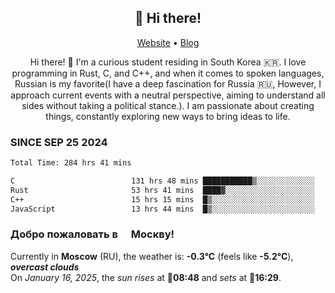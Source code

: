 <h2 align="center">👋 Hi there!</h2>
<p align="center">
  <a href="https://urdekcah.ru">Website</a> •
  <a href="https://urdekcah.blog">Blog</a>
</p>

<p align="center">
  Hi there! 👋 I'm a curious student residing in South Korea 🇰🇷. I love programming in Rust, C, and C++, and when it comes to spoken languages, Russian is my favorite(I have a deep fascination for Russia 🇷🇺, However, I approach current events with a neutral perspective, aiming to understand all sides without taking a political stance.). I am passionate about creating things, constantly exploring new ways to bring ideas to life.
</p>

### SINCE SEP 25 2024
<!--START_SECTION:waka-->
<!--LAST_WAKA_UPDATE:2025-01-15 18:27:09-->
```txt
Total Time: 284 hrs 41 mins

C                          131 hrs 48 mins ███████████▒░░░░░░░░░░░░░   44.96 %
Rust                       53 hrs 41 mins  ████▓░░░░░░░░░░░░░░░░░░░░   18.31 %
C++                        15 hrs 15 mins  █▒░░░░░░░░░░░░░░░░░░░░░░░   05.21 %
JavaScript                 13 hrs 44 mins  █▒░░░░░░░░░░░░░░░░░░░░░░░   04.69 %
```
<!--END_SECTION:waka-->

<h3>Добро пожаловать в <img src="https://cdn-icons-png.flaticon.com/512/197/197408.png" width="13"/> Москву!</h3>

<!--START_SECTION:weather:moscow-->
<!--LAST_WEATHER_UPDATE:2025-01-16 09:21:00-->
Currently in **Moscow** (RU), the weather is: **-0.3°C** (feels like **-5.2°C**), ***overcast clouds***<br/>
On *January 16, 2025*, the *sun rises* at 🌅**08:48** and *sets* at 🌇**16:29**.
<!--END_SECTION:weather-->

